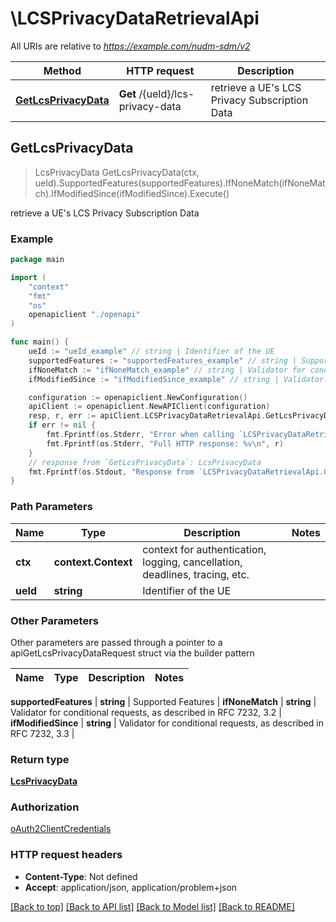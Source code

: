# \LCSPrivacyDataRetrievalApi

All URIs are relative to *https://example.com/nudm-sdm/v2*

Method | HTTP request | Description
------------- | ------------- | -------------
[**GetLcsPrivacyData**](LCSPrivacyDataRetrievalApi.md#GetLcsPrivacyData) | **Get** /{ueId}/lcs-privacy-data | retrieve a UE&#39;s LCS Privacy Subscription Data



## GetLcsPrivacyData

> LcsPrivacyData GetLcsPrivacyData(ctx, ueId).SupportedFeatures(supportedFeatures).IfNoneMatch(ifNoneMatch).IfModifiedSince(ifModifiedSince).Execute()

retrieve a UE's LCS Privacy Subscription Data

### Example

```go
package main

import (
    "context"
    "fmt"
    "os"
    openapiclient "./openapi"
)

func main() {
    ueId := "ueId_example" // string | Identifier of the UE
    supportedFeatures := "supportedFeatures_example" // string | Supported Features (optional)
    ifNoneMatch := "ifNoneMatch_example" // string | Validator for conditional requests, as described in RFC 7232, 3.2 (optional)
    ifModifiedSince := "ifModifiedSince_example" // string | Validator for conditional requests, as described in RFC 7232, 3.3 (optional)

    configuration := openapiclient.NewConfiguration()
    apiClient := openapiclient.NewAPIClient(configuration)
    resp, r, err := apiClient.LCSPrivacyDataRetrievalApi.GetLcsPrivacyData(context.Background(), ueId).SupportedFeatures(supportedFeatures).IfNoneMatch(ifNoneMatch).IfModifiedSince(ifModifiedSince).Execute()
    if err != nil {
        fmt.Fprintf(os.Stderr, "Error when calling `LCSPrivacyDataRetrievalApi.GetLcsPrivacyData``: %v\n", err)
        fmt.Fprintf(os.Stderr, "Full HTTP response: %v\n", r)
    }
    // response from `GetLcsPrivacyData`: LcsPrivacyData
    fmt.Fprintf(os.Stdout, "Response from `LCSPrivacyDataRetrievalApi.GetLcsPrivacyData`: %v\n", resp)
}
```

### Path Parameters


Name | Type | Description  | Notes
------------- | ------------- | ------------- | -------------
**ctx** | **context.Context** | context for authentication, logging, cancellation, deadlines, tracing, etc.
**ueId** | **string** | Identifier of the UE | 

### Other Parameters

Other parameters are passed through a pointer to a apiGetLcsPrivacyDataRequest struct via the builder pattern


Name | Type | Description  | Notes
------------- | ------------- | ------------- | -------------

 **supportedFeatures** | **string** | Supported Features | 
 **ifNoneMatch** | **string** | Validator for conditional requests, as described in RFC 7232, 3.2 | 
 **ifModifiedSince** | **string** | Validator for conditional requests, as described in RFC 7232, 3.3 | 

### Return type

[**LcsPrivacyData**](LcsPrivacyData.md)

### Authorization

[oAuth2ClientCredentials](../README.md#oAuth2ClientCredentials)

### HTTP request headers

- **Content-Type**: Not defined
- **Accept**: application/json, application/problem+json

[[Back to top]](#) [[Back to API list]](../README.md#documentation-for-api-endpoints)
[[Back to Model list]](../README.md#documentation-for-models)
[[Back to README]](../README.md)

